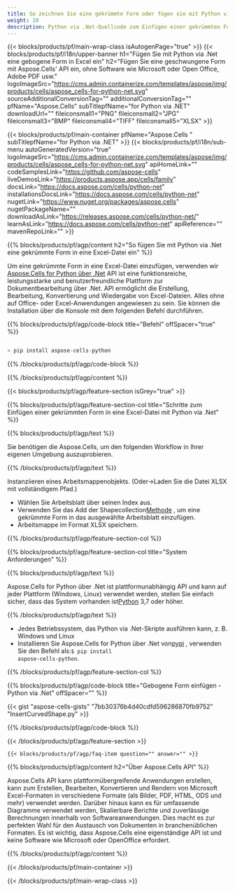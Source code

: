 ```yaml
---
title: So zeichnen Sie eine gekrümmte Form oder fügen sie mit Python via .Net in Excel ein
weight: 10
description: Python via .Net-Quellcode zum Einfügen einer gekrümmten Form in Excel.
---
```

{{< blocks/products/pf/main-wrap-class isAutogenPage="true" >}}
{{< blocks/products/pf/i18n/upper-banner h1="Fügen Sie mit Python via .Net eine gebogene Form in Excel ein" h2="Fügen Sie eine geschwungene Form mit Aspose.Cells\' API ein, ohne Software wie Microsoft oder Open Office, Adobe PDF usw." logoImageSrc="https://cms.admin.containerize.com/templates/aspose/img/products/cells/aspose_cells-for-python-net.svg" sourceAdditionalConversionTag="" additionalConversionTag="" pfName="Aspose.Cells" subTitlepfName="for Python via .NET" downloadUrl="" fileiconsmall1="PNG" fileiconsmall2="JPG" fileiconsmall3="BMP" fileiconsmall4="TIFF" fileiconsmall5="XLSX" >}}

{{< blocks/products/pf/main-container pfName="Aspose.Cells " subTitlepfName="for Python via .NET" >}}
{{< blocks/products/pf/i18n/sub-menu autoGeneratedVersion="true" logoImageSrc="https://cms.admin.containerize.com/templates/aspose/img/products/cells/aspose_cells-for-python-net.svg" apiHomeLink="" codeSamplesLink="https://github.com/aspose-cells" liveDemosLink="https://products.aspose.app/cells/family" docsLink="https://docs.aspose.com/cells/python-net" installationsDocsLink="https://docs.aspose.com/cells/python-net" nugetLink="https://www.nuget.org/packages/aspose.cells" nugetPackageName="" downloadAsLink="https://releases.aspose.com/cells/python-net/" learnAsLink="https://docs.aspose.com/cells/python-net" apiReference="" mavenRepoLink="" >}}

{{% blocks/products/pf/agp/content h2="So fügen Sie mit Python via .Net eine gekrümmte Form in eine Excel-Datei ein" %}}

 Um eine gekrümmte Form in eine Excel-Datei einzufügen, verwenden wir
 [Aspose.Cells for Python über .Net](https://pypi.org/project/aspose-cells-python/) 
API ist eine funktionsreiche, leistungsstarke und benutzerfreundliche Plattform zur Dokumentbearbeitung über .Net. API ermöglicht die Erstellung, Bearbeitung, Konvertierung und Wiedergabe von Excel-Dateien. Alles ohne auf Office- oder Excel-Anwendungen angewiesen zu sein. Sie können die Installation über die Konsole mit dem folgenden Befehl durchführen.

{{% blocks/products/pf/agp/code-block title="Befehl" offSpacer="true" %}}

```cs

> pip install aspose-cells-python

```

{{% /blocks/products/pf/agp/code-block %}}

{{% /blocks/products/pf/agp/content %}}

{{< blocks/products/pf/agp/feature-section isGrey="true" >}}

{{% blocks/products/pf/agp/feature-section-col title="Schritte zum Einfügen einer gekrümmten Form in eine Excel-Datei mit Python via .Net" %}}

{{% blocks/products/pf/agp/text %}}

Sie benötigen die Aspose.Cells, um den folgenden Workflow in Ihrer eigenen Umgebung auszuprobieren.

{{% /blocks/products/pf/agp/text %}}

Instanziieren eines Arbeitsmappenobjekts. (Oder->Laden Sie die Datei XLSX mit vollständigem Pfad.)
+ Wählen Sie Arbeitsblatt über seinen Index aus.
 + Verwenden Sie das Add der Shapecollection[Methode](https://reference.aspose.com/cells/python-net/aspose.cells.drawing/shapecollection/add_auto_shape/#AutoShapeType-int-int-int-int-int-int) , um eine gekrümmte Form in das ausgewählte Arbeitsblatt einzufügen.
+ Arbeitsmappe im Format XLSX speichern.

{{% /blocks/products/pf/agp/feature-section-col %}}

{{% blocks/products/pf/agp/feature-section-col title="System Anforderungen" %}}

{{% blocks/products/pf/agp/text %}}

 Aspose.Cells for Python über .Net ist plattformunabhängig API und kann auf jeder Plattform (Windows, Linux) verwendet werden, stellen Sie einfach sicher, dass das System vorhanden ist[Python](https://www.python.org/downloads/) 3,7 oder höher.
 
{{% /blocks/products/pf/agp/text %}}

-  Jedes Betriebssystem, das Python via .Net-Skripte ausführen kann, z. B. Windows und Linux
-  Installieren Sie Aspose.Cells for Python über .Net von<a href="https://pypi.org/project/aspose-cells-python/">pypi</a> , verwenden Sie den Befehl als:<code>$ pip install aspose-cells-python</code>.

{{% /blocks/products/pf/agp/feature-section-col %}}

{{% blocks/products/pf/agp/code-block title="Gebogene Form einfügen - Python via .Net" offSpacer="" %}}

{{< gist "aspose-cells-gists" "7bb30376b4d40cdfd596286870fb9752" "InsertCurvedShape.py" >}}

{{% /blocks/products/pf/agp/code-block %}}

{{< /blocks/products/pf/agp/feature-section >}}

    {{< blocks/products/pf/agp/faq-item question="" answer="" >}}
 

<!-- aboutfile Starts -->

{{% blocks/products/pf/agp/content h2="Über Aspose.Cells API" %}}

Aspose.Cells API kann plattformübergreifende Anwendungen erstellen, kann zum Erstellen, Bearbeiten, Konvertieren und Rendern von Microsoft Excel-Formaten in verschiedene Formate (als Bilder, PDF, HTML, ODS und mehr) verwendet werden. Darüber hinaus kann es für umfassende Diagramme verwendet werden, Skalierbare Berichte und zuverlässige Berechnungen innerhalb von Softwareanwendungen. Dies macht es zur perfekten Wahl für den Austausch von Dokumenten in branchenüblichen Formaten. Es ist wichtig, dass Aspose.Cells eine eigenständige API ist und keine Software wie Microsoft oder OpenOffice erfordert.

{{% /blocks/products/pf/agp/content %}}



<!-- aboutfile Ends -->
<!--
{{< blocks/products/pf/agp/other-supported-section title="Other Supported Splitting Formats" subTitle="Using C#, One can also split large file into chunks of many other file formats including." >}}

{{< blocks/products/pf/agp/other-supported-section-item href="https://products.aspose.com/cells/net/splitter/ods/" name="ODS" description="OpenDocument Spreadsheet File" >}}
{{< blocks/products/pf/agp/other-supported-section-item href="https://products.aspose.com/cells/net/splitter/xls/" name="XLS" description="Excel Binary Format" >}}
{{< blocks/products/pf/agp/other-supported-section-item href="https://products.aspose.com/cells/net/splitter/xlsb/" name="XLSB" description="Binary Excel Workbook File" >}}
{{< blocks/products/pf/agp/other-supported-section-item href="https://products.aspose.com/cells/net/splitter/xlsm/" name="XLSM" description="Spreasheet File" >}}

{{< /blocks/products/pf/agp/other-supported-section >}}

-->

{{< /blocks/products/pf/main-container >}}
    
{{< /blocks/products/pf/main-wrap-class >}}
